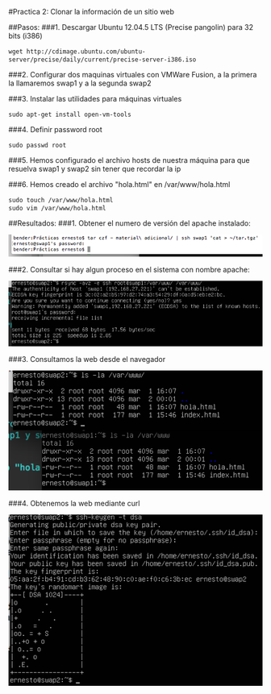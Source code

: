 #Practica 2: Clonar la información de un sitio web

##Pasos:
###1. Descargar Ubuntu 12.04.5 LTS (Precise pangolin) para 32 bits (i386)
```
wget http://cdimage.ubuntu.com/ubuntu-server/precise/daily/current/precise-server-i386.iso
```

###2. Configurar dos maquinas virtuales con VMWare Fusion, a la primera la llamaremos swap1 y a la segunda swap2

###3. Instalar las utilidades para máquinas virtuales
```
sudo apt-get install open-vm-tools
```

###4. Definir password root
```
sudo passwd root
```

###5. Hemos configurado el archivo hosts de nuestra máquina para que resuelva swap1 y swap2 sin tener que recordar la ip

###6. Hemos creado el archivo "hola.html" en /var/www/hola.html
```
sudo touch /var/www/hola.html
sudo vim /var/www/hola.html
```

##Resultados:
###1. Obtener el numero de versión del apache instalado:

![Version apache](img/01.png)

###2. Consultar si hay algun proceso en el sistema con nombre apache:

![psaux apache](img/02.png)

###3. Consultamos la web desde el navegador

![captura chrome](img/03.png)

###4. Obtenemos la web mediante curl

![obtener con curl](img/04.png)
